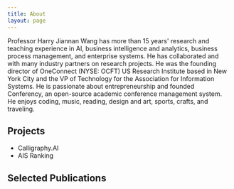 ```yaml
---
title: About
layout: page
---
```


Professor Harry Jiannan Wang has more than 15 years' research and teaching experience in AI, business intelligence and analytics, business process management, and enterprise systems. He has collaborated and  with many industry partners on  research projects. He was the founding director of OneConnect (NYSE: OCFT) US Research Institute based in New York City and the VP of Technology for the Association for Information Systems. He is passionate about entrepreneurship and founded Conferency, an open-source academic conference management system. He enjoys coding, music, reading, design and art, sports, crafts, and traveling.

## Projects

- Calligraphy.AI
- AIS Ranking

## Selected Publications
